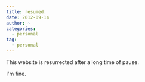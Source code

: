 ```yaml
---
title: resumed.
date: 2012-09-14
author: ~
categories:
  - personal
tag:
  - personal
---
```




This website is resurrected after a long time of pause.



I'm fine.



 






